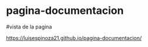 # pagina-documentacion




#vista de la pagina

https://luisespinoza21.github.io/pagina-documentacion/
